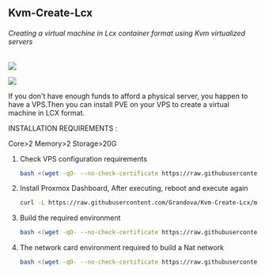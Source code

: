 ## Kvm-Create-Lcx

###### Creating a virtual machine in Lcx container format using Kvm virtualized servers

![](https://pve.proxmox.com/mediawiki/resources/assets/proxmox_logo.png?ffc80)

<img src="https://pve.proxmox.com/mediawiki/images/thumb/a/a3/Proxmox-VE-Cluster-Summary.png/576px-Proxmox-VE-Cluster-Summary.png"  />

If you don't have enough funds to afford a physical server, you happen to have a VPS.Then you can install PVE on your VPS to create a virtual machine in LCX format.

INSTALLATION REQUIREMENTS :

Core>2
Memory>2
Storage>20G

1. Check VPS configuration requirements

   ```bash
   bash <(wget -qO- --no-check-certificate https://raw.githubusercontent.com/Grandova/Kvm-Create-Lcx/main/check_core.sh)
   ```

2. Install Proxmox Dashboard, After executing, reboot and execute again

   ```bash
   curl -L https://raw.githubusercontent.com/Grandova/Kvm-Create-Lcx/main/install_pve.sh -o install_pve.sh && chmod +x install_pve.sh && bash install_pve.sh
   ```

3. Build the required environment

   ```bash
   bash <(wget -qO- --no-check-certificate https://raw.githubusercontent.com/Grandova/Kvm-Create-Lcx/main/src/build_backend.sh)
   ```

4. The network card environment required to build a Nat network

   ```bash
   bash <(wget -qO- --no-check-certificate https://raw.githubusercontent.com/Grandova/Kvm-Create-Lcx/main/src/build_nat_network.sh)
   ```

